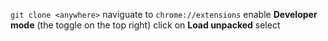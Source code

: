 `git clone <anywhere>`
naviguate to `chrome://extensions`
enable **Developer mode** (the toggle on the top right)
click on **Load unpacked**
select <anywhere>
